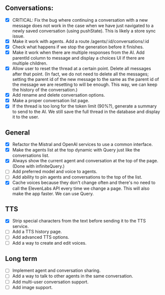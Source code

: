 ## Conversations:

- [x] CRITICAL: Fix the bug where continuing a conversation with a new message does not work in the case when we have just navigated to a newly saved conversation (using pushState). This is likely a store sync issue.
- [x] Make it work with agents. Add a route /agents/:id/conversations/:id
- [x] Check what happens if we stop the generation before it finishes.
- [x] Make it work when there are multiple responses from the AI. Add parentId column to message and display a choices UI if there are multiple children.
- [x] Allow user to reset the thread at a certain point. Delete all messages after that point. (In fact, we do not need to delete all the messages; setting the parent id of the new message to the same as the parent id of the message we are resetting to will be enough. This way, we can keep the history of the conversation.)
- [x] Add rename and delete conversation options.
- [x] Make a proper conversation list page.
- [x] If the thread is too long for the token limit (90%?), generate a summary to send to the AI. We still save the full thread in the database and display it to the user.

## General

- [x] Refactor the Mistral and OpenAI services to use a common interface.
- [x] Make the agents list at the top dynamic with Query just like the conversations list.
- [x] Always show the current agent and conversation at the top of the page. (Done with infiniteQuery.)
- [ ] Add preferred model and voice to agents.
- [ ] Add ability to pin agents and conversations to the top of the list.
- [x] Cache voices because they don't change often and there's no need to call the ElevenLabs API every time we change a page. This will also make the app faster. We can use Query.

## TTS

- [x] Strip special characters from the text before sending it to the TTS service.
- [ ] Add a TTS history page.
- [ ] Add advanced TTS options.
- [ ] Add a way to create and edit voices.

## Long term

- [ ] Implement agent and conversation sharing.
- [ ] Add a way to talk to other agents in the same conversation.
- [ ] Add multi-user conversation support.
- [ ] Add image support.
